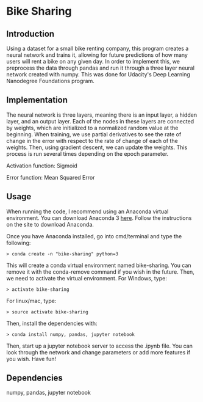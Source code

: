# Bike Sharing

## Introduction

Using a dataset for a small bike renting company, this program creates a neural network and trains it, allowing for future predictions of how many users will rent a bike on any given day. In order to implement this, we preprocess the data through pandas and run it through a three layer neural network created with numpy. This was done for Udacity's Deep Learning Nanodegree Foundations program.

## Implementation

The neural network is three layers, meaning there is an input layer, a hidden layer, and an output layer. Each of the nodes in these layers are connected by weights, which are initialized to a normalized random value at the beginning. When training, we use partial derivatives to see the rate of change in the error with respect to the rate of change of each of the weights. Then, using gradient descent, we can update the weights. This process is run several times depending on the epoch parameter. 

Activation function: Sigmoid

Error function: Mean Squared Error

## Usage

When running the code, I recommend using an Anaconda virtual environment. You can download Anaconda 3 [here](https://www.continuum.io/downloads). Follow the instructions on the site to download Anaconda. 

Once you have Anaconda installed, go into cmd/terminal and type the following: 

```
> conda create -n "bike-sharing" python=3
```
This will create a conda virtual environment named bike-sharing. You can remove it with the conda-remove command if you wish in the future. Then, we need to activate the virtual environment. For Windows, type:
```
> activate bike-sharing
```
For linux/mac, type:
```
> source activate bike-sharing
```
Then, install the dependencies with:
```
> conda install numpy, pandas, jupyter notebook
```
Then, start up a jupyter notebook server to access the .ipynb file. You can look through the network and change parameters or add more features if you wish. Have fun!

## Dependencies

numpy, pandas, jupyter notebook

